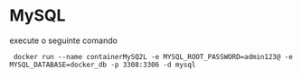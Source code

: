 # MySQL
execute o seguinte comando
```shell
 docker run --name containerMySQ2L -e MYSQL_ROOT_PASSWORD=admin123@ -e MYSQL_DATABASE=docker_db -p 3308:3306 -d mysql
```